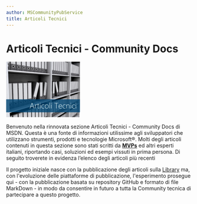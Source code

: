 ```yaml
---
author: MSCommunityPubService
title: Articoli Tecnici
---
```





# Articoli Tecnici - Community Docs

![](./img/minitel.png)

Benvenuto nella rinnovata sezione Articoli Tecnici - Community Docs di MSDN.
Questa è una fonte di informazioni utilissime agli sviluppatori che utilizzano strumenti, prodotti e tecnologie Microsoft®.
Molti degli articoli contenuti in questa sezione sono stati scritti da [**MVPs**](https://mvp.microsoft.com/) ed altri esperti italiani, riportando casi, soluzioni ed esempi vissuti in prima persona.
Di seguito troverete in evidenza l’elenco degli articoli più recenti

Il progetto iniziale nasce con la pubblicazione degli articoli sulla [Library](https://msdn.microsoft.com/it-it/library/techartmsdn) ma, con l'evoluzione delle piattaforme di pubblicazione, l'esperimento prosegue qui - con la pubblicazione basata su repository GitHub e formato di file MarkDown - in modo da consentire in futuro a tutta la Community tecnica di partecipare a questo progetto.

